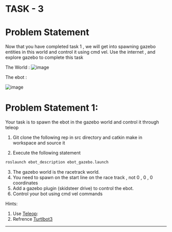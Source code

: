 # TASK - 3
# Problem Statement 
Now that you have completed task 1 , we will get into spawning gazebo entities in this world and control it using cmd vel.
Use the internet , and explore gazebo to complete this task


The World :
![image](https://user-images.githubusercontent.com/40001795/201526417-7f5b88ac-169e-44af-9d30-b0182904f454.png)

The ebot :

![image](https://user-images.githubusercontent.com/40001795/201526427-42e96412-af7f-4c46-920e-d6e6b8095fd5.png)



# Problem Statement 1:
Your task is to spawn the ebot in the gazebo world and control it through teleop


1. Git clone the following rep in src directory and catkin make in workspace and source it

2. Execute the following statement
```sh
roslaunch ebot_description ebot_gazebo.launch
```

3. The gazebo world is the racetrack world.
4. You need to spawn on the start line on the race track , not 0 , 0 , 0 coordinates 
4. Add a gazebo plugin (skidsteer drive) to control the ebot.
5. Control your bot using cmd vel commands 

Hints:
1. Use [Teleop](http://wiki.ros.org/teleop_twist_keyboard):
2. Refrence [Turtlbot3](https://emanual.robotis.com/docs/en/platform/turtlebot3/simulation/)


---


